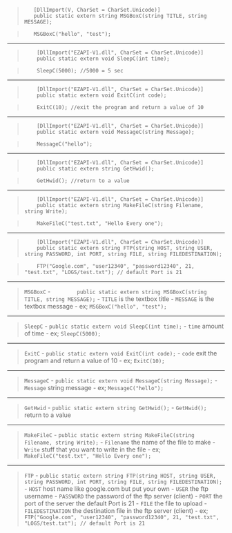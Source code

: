 >        [DllImport(V, CharSet = CharSet.Unicode)]
>        public static extern string MSGBoxC(string TITLE, string MESSAGE);

>        MSGBoxC("hello", "test");
***
>         [DllImport("EZAPI-V1.dll", CharSet = CharSet.Unicode)]
>         public static extern void SleepC(int time);

>         SleepC(5000); //5000 = 5 sec
***
>         [DllImport("EZAPI-V1.dll", CharSet = CharSet.Unicode)]
>         public static extern void ExitC(int code);

>         ExitC(10); //exit the program and return a value of 10
***
>         [DllImport("EZAPI-V1.dll", CharSet = CharSet.Unicode)]
>         public static extern void MessageC(string Message);

>         MessageC("hello");
***
>         [DllImport("EZAPI-V1.dll", CharSet = CharSet.Unicode)]
>         public static extern string GetHwid();

>         GetHwid(); //return to a value
***
>         [DllImport("EZAPI-V1.dll", CharSet = CharSet.Unicode)]
>         public static extern string MakeFileC(string Filename, string Write);

>         MakeFileC("test.txt", "Hello Every one");
***
>         [DllImport("EZAPI-V1.dll", CharSet = CharSet.Unicode)]
>         public static extern string FTP(string HOST, string USER, string PASSWORD, int PORT, string FILE, string FILEDESTINATION);

>         FTP("Google.com", "user12340", "password12340", 21, "test.txt", "LOGS/test.txt"); // default Port is 21
***
>`MSGBoxC` - `        public static extern string MSGBoxC(string TITLE, string MESSAGE);` - `TITLE` is the textbox title - `MESSAGE` is the textbox message - ex; `MSGBoxC("hello", "test");`
***
>`SleepC` - `public static extern void SleepC(int time);` - `time` amount of time  - ex; `SleepC(5000);`

***

>`ExitC` - `public static extern void ExitC(int code);` - `code` exit the program and return a value of 10 - ex; `ExitC(10);`

***

>`MessageC` - `public static extern void MessageC(string Message);` - `Message` string message - ex; `MessageC("hello");`

***

>`GetHwid` - `public static extern string GetHwid();` - `GetHwid();` return to a value

***

>`MakeFileC` - `public static extern string MakeFileC(string Filename, string Write);` - `Filename` the name of the file to make - `Write` stuff that you want to write in the file - ex; `MakeFileC("test.txt", "Hello Every one");`

***

>`FTP` - `public static extern string FTP(string HOST, string USER, string PASSWORD, int PORT, string FILE, string FILEDESTINATION);` - `HOST` host name like google.com but put your own - `USER` the ftp username - `PASSWORD` the password of the ftp server (client) - `PORT` the port of the server the default Port is 21 - `FILE` the file to upload - `FILEDESTINATION` the destination file in the ftp server (client) - ex; `FTP("Google.com", "user12340", "password12340", 21, "test.txt", "LOGS/test.txt"); // default Port is 21`
